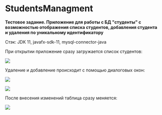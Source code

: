 # StudentsManagment
**Тестовое задание. Приложение для работы с БД "студенты" с возможностью отображения списка студентов, добавления студента и удаления по уникальному идентификатору**

Стэк: JDK 11, javafx-sdk-11, mysql-connector-java

При открытии приложение сразу загружается список студентов:

![](https://sun9-45.userapi.com/Rb1sABfscZfj1I9JThIKkjiWy9cxd7dUANlCCQ/YFc-vhL5RGI.jpg)

Удаление и добавление происходит с помощью диалоговых окон:

![](https://sun9-45.userapi.com/jwdcWHTLZfUVw8toRzCDH5zQVlLsC6a72N4xdg/b9JSDdL2GgY.jpg)

![](https://sun9-60.userapi.com/5Y8XVpmJ2C-g9SgMHuI2Ivmy9uubRP4QNRqSrQ/_UxAgz9LJ1U.jpg)

 После внесения изменений таблица сразу меняется:
 
 ![](https://sun9-14.userapi.com/zTl_Ia4Hr4g-HrRmvqVWsTVm5k5hCn_giVzM4Q/ZwlMhdaHq3A.jpg)
